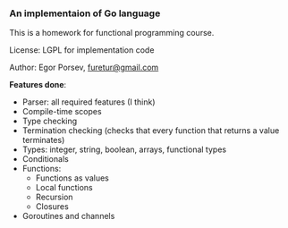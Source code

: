 ### An implementaion of Go language

This is a homework for functional programming course.

License: LGPL for implementation code

Author: Egor Porsev, furetur@gmail.com

**Features done**:

- Parser: all required features (I think)
- Compile-time scopes
- Type checking
- Termination checking (checks that every function that returns a value terminates)
- Types: integer, string, boolean, arrays, functional types
- Conditionals
- Functions:
  - Functions as values
  - Local functions
  - Recursion
  - Closures
- Goroutines and channels
